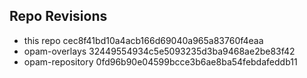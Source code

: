 ## Repo Revisions

- this repo cec8f41bd10a4acb166d69040a965a83760f4eaa
- opam-overlays 32449554934c5e5093235d3ba9468ae2be83f42
- opam-repository 0fd96b90e04599bcce3b6ae8ba54febdafeddb11
